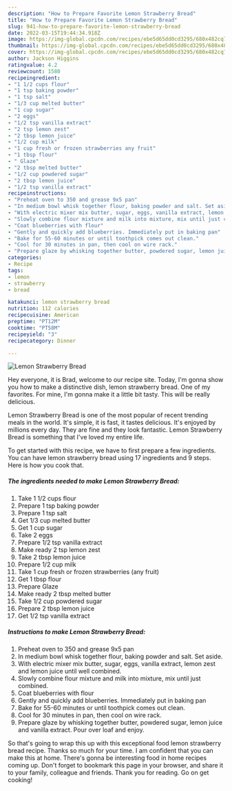 ```yaml
---
description: "How to Prepare Favorite Lemon Strawberry Bread"
title: "How to Prepare Favorite Lemon Strawberry Bread"
slug: 941-how-to-prepare-favorite-lemon-strawberry-bread
date: 2022-03-15T19:44:34.918Z
image: https://img-global.cpcdn.com/recipes/ebe5d65dd0cd3295/680x482cq70/lemon-strawberry-bread-recipe-main-photo.jpg
thumbnail: https://img-global.cpcdn.com/recipes/ebe5d65dd0cd3295/680x482cq70/lemon-strawberry-bread-recipe-main-photo.jpg
cover: https://img-global.cpcdn.com/recipes/ebe5d65dd0cd3295/680x482cq70/lemon-strawberry-bread-recipe-main-photo.jpg
author: Jackson Higgins
ratingvalue: 4.2
reviewcount: 1580
recipeingredient:
- "1 1/2 cups flour"
- "1 tsp baking powder"
- "1 tsp salt"
- "1/3 cup melted butter"
- "1 cup sugar"
- "2 eggs"
- "1/2 tsp vanilla extract"
- "2 tsp lemon zest"
- "2 tbsp lemon juice"
- "1/2 cup milk"
- "1 cup fresh or frozen strawberries any fruit"
- "1 tbsp flour"
- " Glaze"
- "2 tbsp melted butter"
- "1/2 cup powdered sugar"
- "2 tbsp lemon juice"
- "1/2 tsp vanilla extract"
recipeinstructions:
- "Preheat oven to 350 and grease 9x5 pan"
- "In medium bowl whisk together flour, baking powder and salt. Set aside."
- "With electric mixer mix butter, sugar, eggs, vanilla extract, lemon zest and lemon juice until well combined."
- "Slowly combine flour mixture and milk into mixture, mix until just combined."
- "Coat blueberries with flour"
- "Gently and quickly add blueberries. Immediately put in baking pan"
- "Bake for 55-60 minutes or until toothpick comes out clean."
- "Cool for 30 minutes in pan, then cool on wire rack."
- "Prepare glaze by whisking together butter, powdered sugar, lemon juice and vanilla extract. Pour over loaf and enjoy."
categories:
- Recipe
tags:
- lemon
- strawberry
- bread

katakunci: lemon strawberry bread 
nutrition: 112 calories
recipecuisine: American
preptime: "PT12M"
cooktime: "PT58M"
recipeyield: "3"
recipecategory: Dinner

---
```



![Lemon Strawberry Bread](https://img-global.cpcdn.com/recipes/ebe5d65dd0cd3295/680x482cq70/lemon-strawberry-bread-recipe-main-photo.jpg)

Hey everyone, it is Brad, welcome to our recipe site. Today, I'm gonna show you how to make a distinctive dish, lemon strawberry bread. One of my favorites. For mine, I'm gonna make it a little bit tasty. This will be really delicious.

Lemon Strawberry Bread is one of the most popular of recent trending meals in the world. It's simple, it is fast, it tastes delicious. It's enjoyed by millions every day. They are fine and they look fantastic. Lemon Strawberry Bread is something that I've loved my entire life.




To get started with this recipe, we have to first prepare a few ingredients. You can have lemon strawberry bread using 17 ingredients and 9 steps. Here is how you cook that.

<!--inarticleads1-->

##### The ingredients needed to make Lemon Strawberry Bread:

1. Take 1 1/2 cups flour
1. Prepare 1 tsp baking powder
1. Prepare 1 tsp salt
1. Get 1/3 cup melted butter
1. Get 1 cup sugar
1. Take 2 eggs
1. Prepare 1/2 tsp vanilla extract
1. Make ready 2 tsp lemon zest
1. Take 2 tbsp lemon juice
1. Prepare 1/2 cup milk
1. Take 1 cup fresh or frozen strawberries (any fruit)
1. Get 1 tbsp flour
1. Prepare  Glaze
1. Make ready 2 tbsp melted butter
1. Take 1/2 cup powdered sugar
1. Prepare 2 tbsp lemon juice
1. Get 1/2 tsp vanilla extract




<!--inarticleads2-->

##### Instructions to make Lemon Strawberry Bread:

1. Preheat oven to 350 and grease 9x5 pan
1. In medium bowl whisk together flour, baking powder and salt. Set aside.
1. With electric mixer mix butter, sugar, eggs, vanilla extract, lemon zest and lemon juice until well combined.
1. Slowly combine flour mixture and milk into mixture, mix until just combined.
1. Coat blueberries with flour
1. Gently and quickly add blueberries. Immediately put in baking pan
1. Bake for 55-60 minutes or until toothpick comes out clean.
1. Cool for 30 minutes in pan, then cool on wire rack.
1. Prepare glaze by whisking together butter, powdered sugar, lemon juice and vanilla extract. Pour over loaf and enjoy.




So that's going to wrap this up with this exceptional food lemon strawberry bread recipe. Thanks so much for your time. I am confident that you can make this at home. There's gonna be interesting food in home recipes coming up. Don't forget to bookmark this page in your browser, and share it to your family, colleague and friends. Thank you for reading. Go on get cooking!
